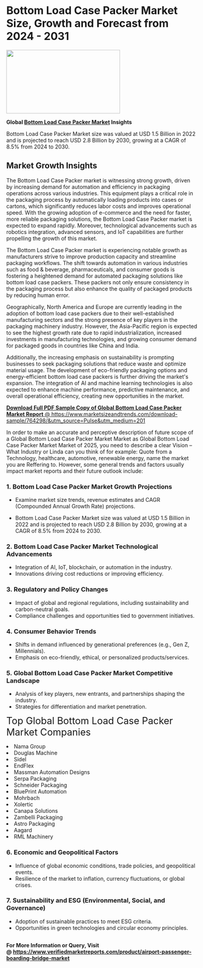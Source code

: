 <H1>Bottom Load Case Packer Market Size, Growth and Forecast from 2024 - 2031</H1><img class="aligncenter size-medium wp-image-584254" src="https://thirdeyenews.in/wp-content/uploads/2024/09/Global-Market-Research-300x168.jpeg" alt="" width="300" height="168" /><p><strong>Global&nbsp;<a href="https://www.marketsizeandtrends.com/download-sample/764298/&amp;utm_source=Pulse&amp;utm_medium=201">Bottom Load Case Packer Market</a> Insights</strong></p><p>Bottom Load Case Packer Market size was valued at USD 1.5 Billion in 2022 and is projected to reach USD 2.8 Billion by 2030, growing at a CAGR of 8.5% from 2024 to 2030.</p><p><h2>Market Growth Insights</h2> <p>The Bottom Load Case Packer market is witnessing strong growth, driven by increasing demand for automation and efficiency in packaging operations across various industries. This equipment plays a critical role in the packaging process by automatically loading products into cases or cartons, which significantly reduces labor costs and improves operational speed. With the growing adoption of e-commerce and the need for faster, more reliable packaging solutions, the Bottom Load Case Packer market is expected to expand rapidly. Moreover, technological advancements such as robotics integration, advanced sensors, and IoT capabilities are further propelling the growth of this market.</p> <p><a href="#"></a></p> <p>The Bottom Load Case Packer market is experiencing notable growth as manufacturers strive to improve production capacity and streamline packaging workflows. The shift towards automation in various industries such as food & beverage, pharmaceuticals, and consumer goods is fostering a heightened demand for automated packaging solutions like bottom load case packers. These packers not only ensure consistency in the packaging process but also enhance the quality of packaged products by reducing human error.</p> <p>Geographically, North America and Europe are currently leading in the adoption of bottom load case packers due to their well-established manufacturing sectors and the strong presence of key players in the packaging machinery industry. However, the Asia-Pacific region is expected to see the highest growth rate due to rapid industrialization, increased investments in manufacturing technologies, and growing consumer demand for packaged goods in countries like China and India.</p> <p>Additionally, the increasing emphasis on sustainability is prompting businesses to seek packaging solutions that reduce waste and optimize material usage. The development of eco-friendly packaging options and energy-efficient bottom load case packers is further driving the market's expansion. The integration of AI and machine learning technologies is also expected to enhance machine performance, predictive maintenance, and overall operational efficiency, creating new opportunities in the market.</p> <p><a href="#"></p><p><span class=""><strong>Download Full PDF Sample Copy of Global Bottom Load Case Packer Market Report</strong> @ <a href="https://www.marketsizeandtrends.com/download-sample/764298/&amp;utm_source=Pulse&amp;utm_medium=201" target="_blank">https://www.marketsizeandtrends.com/download-sample/764298/&amp;utm_source=Pulse&amp;utm_medium=201</a></span></p><p>In order to make an accurate and perceptive description of future scope of a Global&nbsp;Bottom Load Case Packer Market Market as Global&nbsp;Bottom Load Case Packer Market Market of 2025, you need to describe a clear Vision &ndash; What Industry or Linda can you think of for example: Quote from a Technology, healthcare, automotive, renewable energy, name the market you are Reffering to. However, some general trends and factors usually impact market reports and their future outlook include:</p><h3>1.&nbsp;<strong>Bottom Load Case Packer Market Growth Projections</strong></h3><ul><li>Examine market size trends, revenue estimates and CAGR (Compounded Annual Growth Rate) projections.</li><li><p>Bottom Load Case Packer Market size was valued at USD 1.5 Billion in 2022 and is projected to reach USD 2.8 Billion by 2030, growing at a CAGR of 8.5% from 2024 to 2030.</p></li></ul><h3>2.&nbsp;<strong>Bottom Load Case Packer Market Technological Advancements</strong></h3><ul><li>Integration of AI, IoT, blockchain, or automation in the industry.</li><li>Innovations driving cost reductions or improving efficiency.</li></ul><h3>3.&nbsp;<strong>Regulatory and Policy Changes</strong></h3><ul><li>Impact of global and regional regulations, including sustainability and carbon-neutral goals.</li><li>Compliance challenges and opportunities tied to government initiatives.</li></ul><h3>4.&nbsp;<strong>Consumer Behavior Trends</strong></h3><ul><li>Shifts in demand influenced by generational preferences (e.g., Gen Z, Millennials).</li><li>Emphasis on eco-friendly, ethical, or personalized products/services.</li></ul><h3>5.&nbsp;<strong>Global Bottom Load Case Packer Market Competitive Landscape</strong></h3><ul><li>Analysis of key players, new entrants, and partnerships shaping the industry.</li><li>Strategies for differentiation and market penetration.</li></ul><p data-pm-slice="1 1 []"><span style="color: inherit; font-family: inherit; font-size: 25px;">Top Global Bottom Load Case Packer Market Companies</span></p><div class="" data-test-id=""><p><li>Nama Group</li><li> Douglas Machine</li><li> Sidel</li><li> EndFlex</li><li> Massman Automation Designs</li><li> Serpa Packaging</li><li> Schneider Packaging</li><li> BluePrint Automation</li><li> Mohrbach</li><li> Xolertic</li><li> Canapa Solutions</li><li> Zambelli Packaging</li><li> Astro Packaging</li><li> Aagard</li><li> RML Machinery</li></p></div><h3>6.&nbsp;<strong>Economic and Geopolitical Factors</strong></h3><ul><li>Influence of global economic conditions, trade policies, and geopolitical events.</li><li>Resilience of the market to inflation, currency fluctuations, or global crises.</li></ul><h3>7.&nbsp;<strong>Sustainability and ESG (Environmental, Social, and Governance)</strong></h3><ul><li>Adoption of sustainable practices to meet ESG criteria.</li><li>Opportunities in green technologies and circular economy principles.</li></ul><h2><strong style="font-size: 14px;">For More Information or Query, Visit @&nbsp;</strong><a style="background-color: #ffffff; font-size: 14px;" href="https://www.marketsizeandtrends.com/report/bottom-load-case-packer-market/" target="_blank">https://www.verifiedmarketreports.com/product/airport-passenger-boarding-bridge-market</a></h2>
